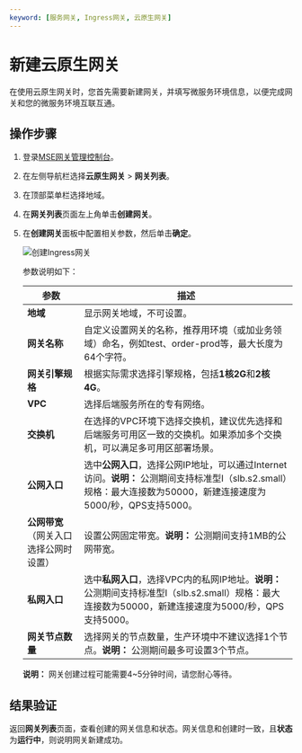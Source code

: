 ```yaml
---
keyword: [服务网关, Ingress网关, 云原生网关]
---
```


# 新建云原生网关

在使用云原生网关时，您首先需要新建网关，并填写微服务环境信息，以便完成网关和您的微服务环境互联互通。

## 操作步骤

1.  登录[MSE网关管理控制台](https://mse.console.aliyun.com/#/microgw)。

2.  在左侧导航栏选择**云原生网关** \> **网关列表**。

3.  在顶部菜单栏选择地域。

4.  在**网关列表**页面左上角单击**创建网关**。

5.  在**创建网关**面板中配置相关参数，然后单击**确定**。

    ![创建Ingress网关](https://static-aliyun-doc.oss-accelerate.aliyuncs.com/assets/img/zh-CN/0908481261/p275315.png)

    参数说明如下：

    |参数|描述|
    |--|--|
    |**地域**|显示网关地域，不可设置。|
    |**网关名称**|自定义设置网关的名称，推荐用环境（或加业务领域）命名，例如test、order-prod等，最大长度为64个字符。|
    |**网关引擎规格**|根据实际需求选择引擎规格，包括**1核2G**和**2核4G**。|
    |**VPC**|选择后端服务所在的专有网络。|
    |**交换机**|在选择的VPC环境下选择交换机，建议优先选择和后端服务可用区一致的交换机。如果添加多个交换机，可以满足多可用区部署场景。|
    |**公网入口**|选中**公网入口**，选择公网IP地址，可以通过Internet访问。**说明：** 公测期间支持标准型I（slb.s2.small）规格：最大连接数为50000，新建连接速度为5000/秒，QPS支持5000。 |
    |**公网带宽**（网关入口选择公网时设置）|设置公网固定带宽。**说明：** 公测期间支持1MB的公网带宽。 |
    |**私网入口**|选中**私网入口**，选择VPC内的私网IP地址。**说明：** 公测期间支持标准型I（slb.s2.small）规格：最大连接数为50000，新建连接速度为5000/秒，QPS支持5000。 |
    |**网关节点数量**|选择网关的节点数量，生产环境中不建议选择1个节点。**说明：** 公测期间最多可设置3个节点。 |

    **说明：** 网关创建过程可能需要4~5分钟时间，请您耐心等待。


## 结果验证

返回**网关列表**页面，查看创建的网关信息和状态。网关信息和创建时一致，且**状态**为**运行中**，则说明网关新建成功。

